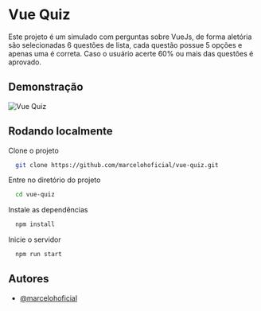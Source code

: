 # Vue Quiz

Este projeto é um simulado com perguntas sobre VueJs, de forma aletória são selecionadas 6 questões de lista, cada questão possue 5 opções e apenas uma é correta. Caso o usuário acerte 60% ou mais das questões é aprovado.

## Demonstração

![Vue Quiz](/assets/vue-quiz.png)

## Rodando localmente

Clone o projeto

```bash
  git clone https://github.com/marcelohoficial/vue-quiz.git
```

Entre no diretório do projeto

```bash
  cd vue-quiz
```

Instale as dependências

```bash
  npm install
```

Inicie o servidor

```bash
  npm run start
```

## Autores

- [@marcelohoficial](https://www.github.com/marcelohoficial)
